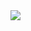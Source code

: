 <img src="https://capsule-render.vercel.app/api?type=shark&color=0:59c173, 50:a17fe0, 100,5d26c1&height=300&section=header&text=Suyeon's%20GitHub&fontSize=90&" />
